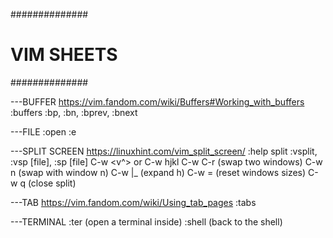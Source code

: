 ##############
# VIM SHEETS #
##############

---BUFFER
https://vim.fandom.com/wiki/Buffers#Working_with_buffers
:buffers
:bp, :bn, :bprev, :bnext

---FILE
:open <file>
:e

---SPLIT SCREEN
https://linuxhint.com/vim_split_screen/
:help split
:vsplit, :vsp [file], :sp [file]
C-w <v^> or C-w hjkl
C-w C-r (swap two windows)
C-w n (swap with window n)
C-w |_ (expand h)
C-w = (reset windows sizes)
C-w q (close split)

---TAB
https://vim.fandom.com/wiki/Using_tab_pages
:tabs

---TERMINAL
:ter (open a terminal inside)
:shell (back to the shell)